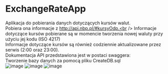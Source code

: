 # ExchangeRateApp

Aplikacja do pobierania danych dotyczących kursów walut.<br />
Pobiera ona informacje z http://api.nbp.pl/#kursyOdp.<br />
Informacje dotyczące kursów pobierane są w momencie tworzenia nowej waluty przy użyciu jej kodu (ISO 4217)<br />
Informacje dotyczące kursów są również codziennie aktualizowane przez serwis (2:00 oraz 23:00).<br />
Dokumentacja API przedstawiona jest w postaci swaggera:<br />
Tworzenie bazy danych za pomocą pliku CreateDB.sql <br />
![image](https://github.com/jikoso2/ExchangeRateApp/assets/69644118/3e389417-0b4a-4e76-9a4c-a1a11a7befa4)
![image](https://github.com/jikoso2/ExchangeRateApp/assets/69644118/3626550f-6df0-4bc8-bdbe-18300140b4d5)
![image](https://github.com/jikoso2/ExchangeRateApp/assets/69644118/8282b4d6-bdaa-4cb1-a708-369bba3ea6c2)
